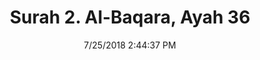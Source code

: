 ---
title       : "Surah 2. Al-Baqara, Ayah 36"
date        : 7/25/2018 2:44:37 PM
draft       : false
type        : "quran"
layout      : "compare"
BookCode    : "CMP"
SurahNumber : "2"
AyahNumber  : "36"
TotalAyah   : "286"
---